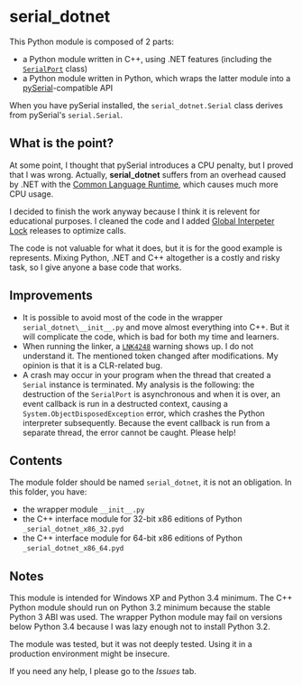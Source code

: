 # serial_dotnet

This Python module is composed of 2 parts:

- a Python module written in C++, using .NET features (including the [`SerialPort`](https://docs.microsoft.com/en-us/dotnet/api/system.io.ports.serialport) class)
- a Python module written in Python, which wraps the latter module into a [pySerial](https://pypi.org/project/pyserial/)-compatible API

When you have pySerial installed, the `serial_dotnet.Serial` class derives from pySerial's `serial.Serial`.

## What is the point?

At some point, I thought that pySerial introduces a CPU penalty, but I proved that I was wrong. Actually, **serial_dotnet** suffers from an overhead caused by .NET with the [Common Language Runtime](https://docs.microsoft.com/en-us/dotnet/standard/clr), which causes much more CPU usage.

I decided to finish the work anyway because I think it is relevent for educational purposes. I cleaned the code and I added [Global Interpeter Lock](https://wiki.python.org/moin/GlobalInterpreterLock) releases to optimize calls.

The code is not valuable for what it does, but it is for the good example is represents. Mixing Python, .NET and C++ altogether is a costly and risky task, so I give anyone a base code that works.

## Improvements

- It is possible to avoid most of the code in the wrapper `serial_dotnet\__init__.py` and move almost everything into C++. But it will complicate the code, which is bad for both my time and learners.
- When running the linker, a [`LNK4248`](https://docs.microsoft.com/en-us/cpp/error-messages/tool-errors/linker-tools-warning-lnk4248) warning shows up. I do not understand it. The mentioned token changed after modifications. My opinion is that it is a CLR-related bug.
- A crash may occur in your program when the thread that created a `Serial` instance is terminated. My analysis is the following: the destruction of the `SerialPort` is asynchronous and when it is over, an event callback is run in a destructed context, causing a `System.ObjectDisposedException` error, which crashes the Python interpreter subsequently. Because the event callback is run from a separate thread, the error cannot be caught. Please help!

## Contents

The module folder should be named `serial_dotnet`, it is not an obligation. In this folder, you have:

- the wrapper module `__init__.py`
- the C++ interface module for 32-bit x86 editions of Python `_serial_dotnet_x86_32.pyd`
- the C++ interface module for 64-bit x86 editions of Python `_serial_dotnet_x86_64.pyd`

## Notes

This module is intended for Windows XP and Python 3.4 minimum. The C++ Python module should run on Python 3.2 minimum because the stable Python 3 ABI was used. The wrapper Python module may fail on versions below Python 3.4 because I was lazy enough not to install Python 3.2.

The module was tested, but it was not deeply tested. Using it in a production environment might be insecure.

If you need any help, I please go to the *Issues* tab.
